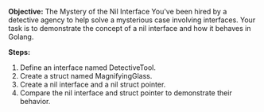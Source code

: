 **Objective:**
The Mystery of the Nil Interface
You've been hired by a detective agency to help solve a mysterious case involving interfaces. Your task is to demonstrate the concept of a nil interface and how it behaves in Golang.

**Steps:**

1. Define an interface named DetectiveTool.
2. Create a struct named MagnifyingGlass.
3. Create a nil interface and a nil struct pointer.
4. Compare the nil interface and struct pointer to demonstrate their behavior.